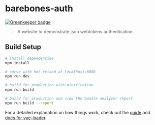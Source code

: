 # barebones-auth

[![Greenkeeper badge](https://badges.greenkeeper.io/LiamDotPro/barebones-website-api-auth.svg)](https://greenkeeper.io/)

> A website to demonstrate json webtokens authentication

## Build Setup

``` bash
# install dependencies
npm install

# serve with hot reload at localhost:8080
npm run dev

# build for production with minification
npm run build

# build for production and view the bundle analyzer report
npm run build --report
```

For a detailed explanation on how things work, check out the [guide](http://vuejs-templates.github.io/webpack/) and [docs for vue-loader](http://vuejs.github.io/vue-loader).
